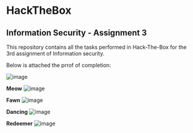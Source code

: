 # HackTheBox 

## Information Security - Assignment 3

This repository contains all the tasks performed in Hack-The-Box for the 3rd assignment of Information security.

Below is attached the prrof of completion:

![image](https://github.com/huzaifa-jawad367/HackTheBox/assets/103884662/82fd78dd-27df-44db-8e7a-84229d1a5777)

**Meow**
![image](https://github.com/huzaifa-jawad367/HackTheBox/assets/103884662/639bdaa8-7b85-4737-a581-54867b584ec9)

**Fawn**
![image](https://github.com/huzaifa-jawad367/HackTheBox/assets/103884662/d0f7bb8a-fdb4-4edf-85e2-99e34886a0db)

**Dancing**
![image](https://github.com/huzaifa-jawad367/HackTheBox/assets/103884662/cedba7fb-b2d9-4ef5-aae6-bfeba96280f2)

**Redeemer**
![image](https://github.com/huzaifa-jawad367/HackTheBox/assets/103884662/5eb343d5-44c4-4055-b4e4-9a688cd6ab16)
